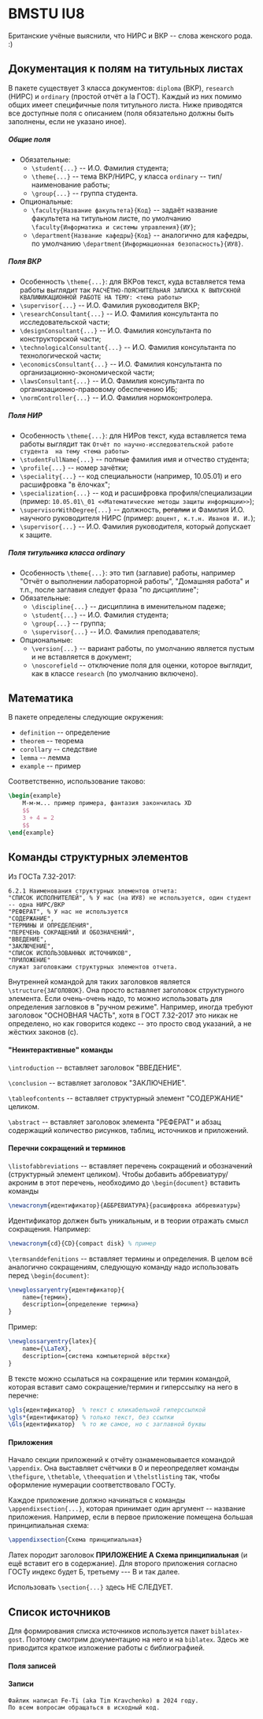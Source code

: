 # BMSTU IU8

Британские учёные выяснили, что НИРС и ВКР -- слова женского рода. :)

## Документация к полям на титульных листах

В пакете существует 3 класса документов: `diploma` (ВКР), `research` (НИРС) и `ordinary` (простой отчёт a la ГОСТ). Каждый из них помимо общих имеет специфичные поля титульного листа.
Ниже приводятся все доступные поля с описанием (поля обязательно должны быть заполнены, если не указано иное).

##### Общие поля

* Обязательные:
	* `\student{...}` -- И.О. Фамилия студента;
	* `\theme{...}` -- тема ВКР/НИРС, у класса `ordinary` -- тип/наименование работы;
	* `\group{...}` -- группа студента.
* Опциональные:
	* `\faculty{Название факультета}{Код}` -- задаёт название факультета на титульном листе, по умолчанию `\faculty{Информатика и системы управления}{ИУ}`;
	* `\department{Название кафедры}{Код}` -- аналогично для кафедры, по умолчанию `\department{Информационная безопасность}{ИУ8}`.

##### Поля ВКР

* Особенность `\theme{...}`: для ВКРов текст, куда вставляется тема работы выглядит так `РАСЧЁТНО-ПОЯСНИТЕЛЬНАЯ ЗАПИСКА К ВЫПУСКНОЙ КВАЛИФИКАЦИОННОЙ РАБОТЕ НА ТЕМУ: <тема работы>`
* `\supervisor{...}` -- И.О. Фамилия руководителя ВКР;
* `\researchConsultant{...}` -- И.О. Фамилия консультанта по исследовательской части;
* `\designConsultant{...}` -- И.О. Фамилия консультанта по конструкторской части;
* `\technologicalConsultant{...}` -- И.О. Фамилия консультанта по технологической части;
* `\economicsConsultant{...}` -- И.О. Фамилия консультанта по организационно-экономической части;
* `\lawsConsultant{...}` -- И.О. Фамилия консультанта по организационно-правовому обеспечению ИБ;
* `\normController{...}` -- И.О. Фамилия нормоконтролера.

##### Поля НИР

* Особенность `\theme{...}`: для НИРов текст, куда вставляется тема работы выглядит так `Отчёт по научно-исследовательской работе студента  на тему <тема работы>`
* `\studentFullName{...}` -- полные фамилия имя и отчество студента;
* `\profile{...}` -- номер зачётки;
* `\speciality{...}` -- код специальности (например, 10.05.01) и его расшифровка "в ёлочках";
* `\specialization{...}` -- код и расшифровка профиля/специализации (пример: `10.05.01\_01 <<Математические методы защиты информации>>`);
* `\supervisorWithDegree{...}` -- должность, ~~регалии~~ и Фамилия И.О. научного руководителя НИРС (пример: `доцент, к.т.н. Иванов И. И.`);
* `\supervisor{...}` -- И.О. Фамилия руководителя, который допускает к защите.

##### Поля титульника класса ordinary

* Особенность `\theme{...}`: это тип (заглавие) работы, например "Отчёт о выполнении лабораторной работы", "Домашняя работа" и т.п., после заглавия следует фраза "по дисциплине";
* Обязательные:
	* `\discipline{...}` -- дисциплина в именительном падеже;
	* `\student{...}` -- И.О. Фамилия студента;
	* `\group{...}` -- группа;
	* `\supervisor{...}` -- И.О. Фамилия преподавателя;
* Опциональные:
	* `\version{...}` -- вариант работы, по умолчанию является пустым и не вставляется в документ;
	* `\noscorefield` -- отключение поля для оценки, которое выглядит, как в классе `research` (по умолчанию включено).

## Математика

В пакете определены следующие окружения:
* `definition` -- определение
* `theorem` -- теорема
* `corollary` -- следствие
* `lemma` -- лемма
* `example` -- пример

Соответственно, использование таково:
```latex
\begin{example}
	М-м-м... пример примера, фантазия закончилась XD
	$$
	3 + 4 = 2
	$$
\end{example}
```

## Команды структурных элементов

Из ГОСТа 7.32-2017:
```
6.2.1 Наименования структурных элементов отчета: 
"СПИСОК ИСПОЛНИТЕЛЕЙ", % У нас (на ИУ8) не используется, один студент -- одна НИРС/ВКР
"РЕФЕРАТ", % У нас не используется
"СОДЕРЖАНИЕ",
"ТЕРМИНЫ И ОПРЕДЕЛЕНИЯ", 
"ПЕРЕЧЕНЬ СОКРАЩЕНИЙ И ОБОЗНАЧЕНИЙ", 
"ВВЕДЕНИЕ", 
"ЗАКЛЮЧЕНИЕ", 
"СПИСОК ИСПОЛЬЗОВАННЫХ ИСТОЧНИКОВ", 
"ПРИЛОЖЕНИЕ" 
служат заголовками структурных элементов отчета.
```

Внутренней командой для таких заголовков является `\structure{ЗАГОЛОВОК}`. Она просто вставляет заголовок структурного элемента. Если очень-очень надо, то можно использовать для определения загловков в "ручном режиме". Например, иногда требуют заголовок "ОСНОВНАЯ ЧАСТЬ", хотя в ГОСТ 7.32-2017 это никак не определено, но как говорится кодекс -- это просто свод указаний, а не жёстких законов (с).

#### "Неинтерактивные" команды

`\introduction` -- вставляет заголовок "ВВЕДЕНИЕ".

`\conclusion` -- вставляет заголовок "ЗАКЛЮЧЕНИЕ".

`\tableofcontents` -- вставляет структурный элемент "СОДЕРЖАНИЕ" целиком.

`\abstract` -- вставляет заголовок элемента "РЕФЕРАТ" и абзац содержащий количество рисунков, таблиц, источников и приложений.

#### Перечни сокращений и терминов

`\listofabbreviations` -- вставляет перечень сокращений и обозначений (структурный элемент целиком).
Чтобы добавить аббревиатуру/акроним в этот перечень, необходимо до `\begin{document}` вставить команды
```latex
\newacronym{идентификатор}{АББРЕВИАТУРА}{расшифровка аббревиатуры}
```
Идентификатор должен быть уникальным, и в теории отражать смысл сокращения. Например:
```latex
\newacronym{cd}{CD}{compact disk} % пример
```

`\termsanddefenitions` -- вставляет термины и определения.
В целом всё аналогично сокращениям, следующую команду надо использовать перед `\begin{document}`:
```latex
\newglossaryentry{идентификатор}{
	name={термин},
	description={определение термина} 
}
```
Пример:
```latex
\newglossaryentry{latex}{
	name={\LaTeX},
	description={система компьютерной вёрстки} 
}
```

В тексте можно ссылаться на сокращение или термин командой, которая вставит само сокращение/термин и гиперссылку на него в перечне:
```latex
\gls{идентификатор}  % текст с кликабельной гиперссылкой
\gls*{идентификатор} % только текст, без ссылки
\Gls{идентификатор}  % то же самое, но с заглавной буквы
```

#### Приложения

Начало секции приложений к отчёту ознаменовывается командой `\appendix`. Она выставляет счётчики в 0 и переопределяет команды `\thefigure`, `\thetable`, `\theequation` и `\thelstlisting` так, чтобы оформление нумерации соответствовало ГОСТу.

Каждое приложение должно начинаться с команды `\appendixsection{...}`, которая принимает один аргумент -- название приложения. Например, если в первое приложение помещена большая принципиальная схема:
```latex
\appendixsection{Схема принципиальная}
```

Латех породит заголовок **ПРИЛОЖЕНИЕ А Схема принципиальная** (и ещё вставит его в содержание). Для второго приложения согласно ГОСТу индекс будет Б, третьему --- В и так далее.

Использовать `\section{...}` здесь НЕ СЛЕДУЕТ.

## Список источников

Для формирования списка источников используется пакет `biblatex-gost`. Поэтому смотрим документацию на него и на `biblatex`. Здесь же приводится краткое изложение работы с библиографией.

#### Поля записей

#### Записи


```
Файлик написал Fe-Ti (aka Tim Kravchenko) в 2024 году.
По всем вопросам обращаться в исходный код.
```